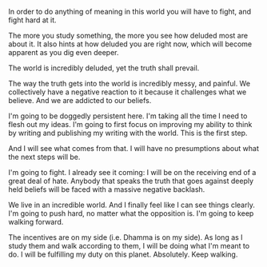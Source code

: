 In order to do anything of meaning in this world you will have to fight, and fight hard at it.

The more you study something, the more you see how deluded most are about it. It also hints at how deluded you are right now, which will become apparent as you dig even deeper.

The world is incredibly deluded, yet the truth shall prevail.

The way the truth gets into the world is incredibly messy, and painful. We collectively have a negative reaction to it because it challenges what we believe. And we are addicted to our beliefs.

I'm going to be doggedly persistent here. I'm taking all the time I need to flesh out my ideas. I'm going to first focus on improving my ability to think by writing and publishing my writing with the world. This is the first step.

And I will see what comes from that. I will have no presumptions about what the next steps will be.

I'm going to fight. I already see it coming: I will be on the receiving end of a great deal of hate. Anybody that speaks the truth that goes against deeply held beliefs will be faced with a massive negative backlash.

We live in an incredible world. And I finally feel like I can see things clearly. I'm going to push hard, no matter what the opposition is. I'm going to keep walking forward.

The incentives are on my side (i.e. Dhamma is on my side). As long as I study them and walk according to them, I will be doing what I'm meant to do. I will be fulfilling my duty on this planet. Absolutely. Keep walking.